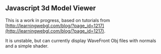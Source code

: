 Javascript 3d Model Viewer
-----------

This is a work in progress, based on tutorials from [http://learningwebgl.com/blog/?page_id=1217](http://learningwebgl.com/blog/?page_id=1217).

It is unstable, but can currently display WaveFront Obj files with normals and
a simple shader.
